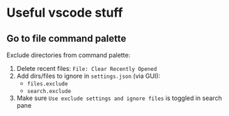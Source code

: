# Useful vscode stuff

## Go to file command palette
Exclude directories from command palette:
1. Delete recent files: `File: Clear Recently Opened`
2. Add dirs/files to ignore in `settings.json` (via GUI):
   * `files.exclude`
   * `search.exclude`
3. Make sure `Use exclude settings and ignore files` is toggled in search pane
